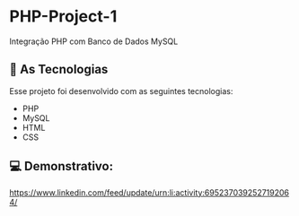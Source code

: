 # PHP-Project-1
 Integração PHP com Banco de Dados MySQL

## 🚀 As Tecnologias

Esse projeto foi desenvolvido com as seguintes tecnologias:

- PHP
- MySQL
- HTML
- CSS

## 💻 Demonstrativo:

https://www.linkedin.com/feed/update/urn:li:activity:6952370392527192064/
